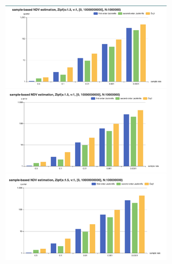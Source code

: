 ![1e6 data](picture/data-1e6.png)
![1e7 data](picture/data-1e7.png)
![1e8 data](picture/data-1e8.png)